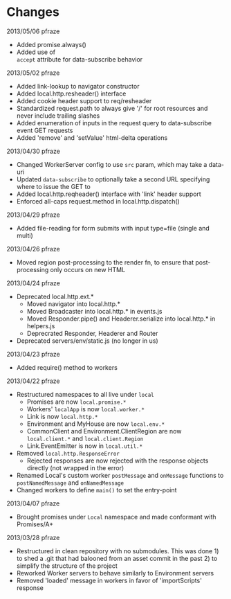Changes
=======

2013/05/06 pfraze

 - Added promise.always()
 - Added use of <form> `accept` attribute for data-subscribe behavior
 

2013/05/02 pfraze

 - Added link-lookup to navigator constructor
 - Added local.http.resheader() interface
 - Added cookie header support to req/resheader
 - Standardized request.path to always give '/' for root resources and never include trailing slashes
 - Added enumeration of inputs in the request query to data-subscribe event GET requests
 - Added 'remove' and 'setValue' html-delta operations


2013/04/30 pfraze

 - Changed WorkerServer config to use `src` param, which may take a data-uri
 - Updated `data-subscribe` to optionally take a second URL specifying where to issue the GET to
 - Added local.http.reqheader() interface with 'link' header support
 - Enforced all-caps request.method in local.http.dispatch()


2013/04/29 pfraze

 - Added file-reading for form submits with input type=file (single and multi)


2013/04/26 pfraze

 - Moved region post-processing to the render fn, to ensure that post-processing only occurs on new HTML


2013/04/24 pfraze

 - Deprecated local.http.ext.*
   - Moved navigator into local.http.*
   - Moved Broadcaster into local.http.* in events.js
   - Moved Responder.pipe() and Headerer.serialize into local.http.* in helpers.js
   - Deprecrated Responder, Headerer and Router
 - Deprecated servers/env/static.js (no longer in us)


2013/04/23 pfraze

 - Added require() method to workers
 

2013/04/22 pfraze

 - Restructured namespaces to all live under `local`
   - Promises are now `local.promise.*`
   - Workers' `localApp` is now `local.worker.*`
   - Link is now `local.http.*`
   - Environment and MyHouse are now `local.env.*`
   - CommonClient and Environment.ClientRegion are now `local.client.*` and `local.client.Region`
   - Link.EventEmitter is now in `local.util.*`
 - Removed `local.http.ResponseError`
   - Rejected responses are now rejected with the response objects directly (not wrapped in the error)
 - Renamed Local's custom worker `postMessage` and `onMessage` functions to `postNamedMessage` and `onNamedMessage`
 - Changed workers to define `main()` to set the entry-point


2013/04/07 pfraze

 - Brought promises under `Local` namespace and made conformant with Promises/A+


2013/03/28 pfraze

- Restructured in clean repository with no submodules.
    This was done 1) to shed a .git that had balooned from an asset commit in the past
    2) to simplify the structure of the project
- Reworked Worker servers to behave similarly to Environment servers
- Removed 'loaded' message in workers in favor of 'importScripts' response